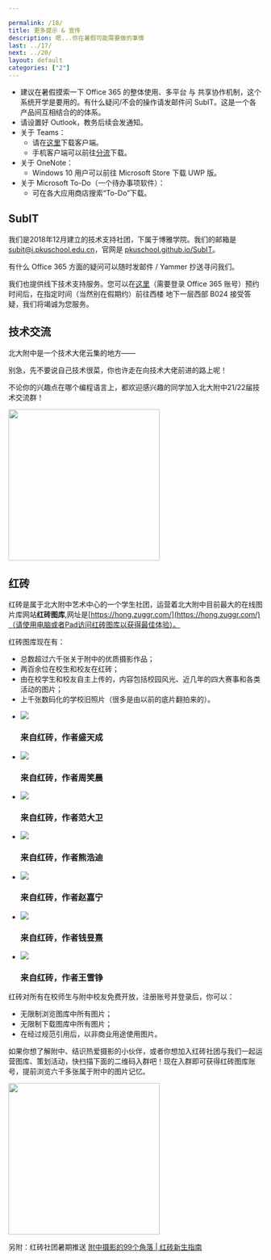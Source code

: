 ```yaml
---

permalink: /18/
title: 更多提示 & 宣传
description: 嗯...你在暑假可能需要做的事情
last: ../17/
next: ../20/
layout: default
categories: ["2"]
---
```


<script>
    document.addEventListener('DOMContentLoaded', function() {
    var elems = document.querySelectorAll('.materialboxed');
    var instances = M.Materialbox.init(elems);
  });
    document.addEventListener('DOMContentLoaded', function() {
    var elems = document.querySelectorAll('.slider');
    var instances = M.Slider.init(elems, options);
  });

</script>

- 建议在暑假摸索一下 Office 365 的整体使用、多平台 与 共享协作机制，这个系统开学是要用的。有什么疑问/不会的操作请发邮件问 SubIT。这是一个各产品间互相结合的的体系。
- 请设置好 Outlook，教务后续会发通知。
- 关于 Teams：
  - 请在[这里](https://teams.microsoft.com/downloads)下载客户端。
  - 手机客户端可以前往[分流](https://bdfz.sharepoint.com/:f:/s/PublicDatabase/EspN9dhqSghAm8iNsuhaDzQBdwO-3UHNVJJUsBaVkloKhA?e=xGZhOU)下载。
- 关于 OneNote：
  - Windows 10 用户可以前往 Microsoft Store 下载 UWP 版。
- 关于 Microsoft To-Do（一个待办事项软件）：
  - 可在各大应用商店搜索“To-Do”下载。

## SubIT

我们是2018年12月建立的技术支持社团，下属于博雅学院。我们的邮箱是 <subit@i.pkuschool.edu.cn>，官网是 [pkuschool.github.io/SubIT](https://pkuschool.github.io/SubIT)。

有什么 Office 365 方面的疑问可以随时发邮件 / Yammer 抄送寻问我们。

我们也提供线下技术支持服务。您可以在[这里](https://web.powerapps.com/apps/9f112f17-961d-44ec-b426-8915de0ae46a)（需要登录 Office 365 账号）预约时间后，在指定时间（当然别在假期约）前往西楼 地下一层西部 B024 接受答疑，我们将竭诚为您服务。

## 技术交流

北大附中是一个技术大佬云集的地方——

别急，先不要说自己技术很菜，你也许走在向技术大佬前进的路上呢！

不论你的兴趣点在哪个编程语言上，都欢迎感兴趣的同学加入北大附中21/22届技术交流群！

<img src="../img/techdiscuss.jpg" class="materialboxed" height="300">

## 红砖

红砖是属于北大附中艺术中心的一个学生社团，运营着北大附中目前最大的在线图片库网站**红砖图库**,网址是[https://hong.zuggr.com/](https://hong.zuggr.com/)（请使用电脑或者Pad访问红砖图库以获得最佳体验）。

红砖图库现在有：
- 总数超过六千张关于附中的优质摄影作品；
- 两百余位在校生和校友在红砖；
- 由在校学生和校友自主上传的，内容包括校园风光、近几年的四大赛事和各类活动的图片；
- 上千张数码化的学校旧照片（很多是由以前的底片翻拍来的）。


<div class="slider">
    <ul class="slides">
      <li>
        <img src="../img/hong_stc.jpeg"> 
        <div class="caption left-align">
          <h3>来自红砖，作者盛天成</h3>
        </div>
      </li>
      <li>
        <img src="../img/hong_zxc.jpeg"> 
        <div class="caption left-align">
          <h3>来自红砖，作者周笑晨</h3>
        </div>
      </li>
      <li>
        <img src="../img/hong_fdw.jpeg"> 
        <div class="caption left-align">
          <h3>来自红砖，作者范大卫</h3>
        </div>
      </li>
      <li>
        <img src="../img/hong_xhd.jpeg"> 
        <div class="caption left-align">
          <h3>来自红砖，作者熊浩迪</h3>
        </div>
      </li>
      <li>
        <img src="../img/hong_zjn.jpeg"> 
        <div class="caption left-align">
          <h3>来自红砖，作者赵嘉宁</h3>
        </div>
      </li>
      <li>
        <img src="../img/hong_qyx.jpeg"> 
        <div class="caption left-align">
          <h3>来自红砖，作者钱昱熹</h3>
        </div>
      </li>
      <li>
        <img src="../img/hong_wxz.jpeg"> 
        <div class="caption left-align">
          <h3>来自红砖，作者王雪铮</h3>
        </div>
      </li>
    </ul>
  </div>

红砖对所有在校师生与附中校友免费开放，注册账号并登录后，你可以：
- 无限制浏览图库中所有图片；
- 无限制下载图库中所有图片；
- 在经过规范引用后，以非商业用途使用图片。

如果你想了解附中、结识热爱摄影的小伙伴，或者你想加入红砖社团与我们一起运营图库、策划活动，快扫描下面的二维码入群吧！现在入群即可获得红砖图库账号，提前浏览六千多张属于附中的图片记忆。

<img src="../img/hong_discuss.jpeg" class="materialboxed" height="300">

另附：红砖社团暑期推送 [附中摄影的99个角落 | 红砖新生指南](https://mp.weixin.qq.com/s/B-IR99htQ9x7FBUTqXHYEw)



